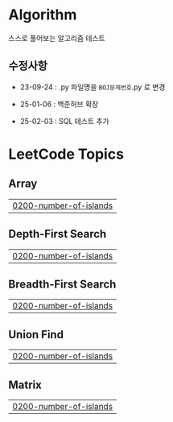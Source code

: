 # Algorithm
스스로 풀어보는 알고리즘 테스트

## 수정사항
- 23-09-24 : .py 파일명을 `BOJ문제번호`.py 로 변경
- 25-01-06 : 백준허브 확장

- 25-02-03 : SQL 테스트 추가

<!---LeetCode Topics Start-->
# LeetCode Topics
## Array
|  |
| ------- |
| [0200-number-of-islands](https://github.com/mosePark/Algorithm/tree/master/0200-number-of-islands) |
## Depth-First Search
|  |
| ------- |
| [0200-number-of-islands](https://github.com/mosePark/Algorithm/tree/master/0200-number-of-islands) |
## Breadth-First Search
|  |
| ------- |
| [0200-number-of-islands](https://github.com/mosePark/Algorithm/tree/master/0200-number-of-islands) |
## Union Find
|  |
| ------- |
| [0200-number-of-islands](https://github.com/mosePark/Algorithm/tree/master/0200-number-of-islands) |
## Matrix
|  |
| ------- |
| [0200-number-of-islands](https://github.com/mosePark/Algorithm/tree/master/0200-number-of-islands) |
<!---LeetCode Topics End-->